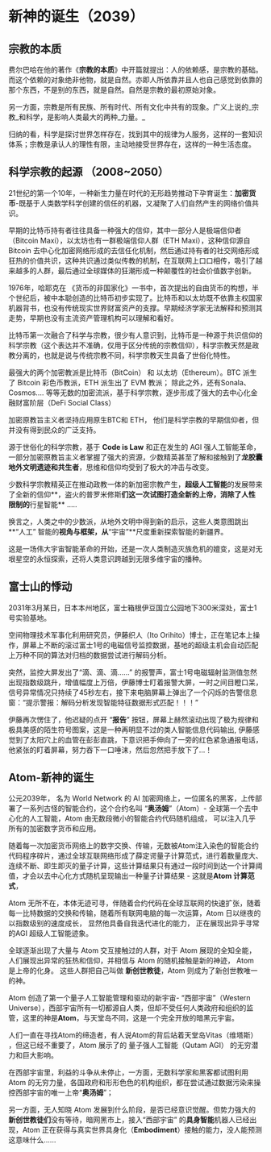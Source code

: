 # 新神的诞生（2039）

## 宗教的本质

费尔巴哈在他的著作《**宗教的本质**》中开篇就提出：人的依赖感，是宗教的基础。而这个依赖的对象绝非他物，就是自然。亦即人所依靠并且人也自己感觉到依靠的那个东西，不是别的东西，就是自然。自然是宗教的最初原始对象。



另一方面，宗教是所有民族、所有时代、所有文化中共有的现象。广义上说的_宗教_和科学，是影响人类最大的两种_力量。_



归纳的看，科学是探讨世界怎样存在，找到其中的规律为人服务，这样的一套知识体系；宗教是承认人的理性有限，主动地接受世界存在，这样的一种生活态度。



## 科学宗教的起源 （2008\~2050）

21世纪的第一个10年，一种新生力量在时代的无形趋势推动下孕育诞生：**加密货币**-既基于人类数学科学创建的信任的机器，又凝聚了人们自然产生的网络价值共识。



早期的比特币持有者往往具备一种强大的信仰，其中一部分人是极端信仰者（Bitcoin Maxi），以太坊也有一群极端信仰人群（ETH Maxi），这种信仰源自 Bitcoin 去中心化加密网络形成的去信任化机制，然后通过持有者的社交网络形成狂热的价值共识，这种共识通过类似传教的机制，在互联网上口口相传，吸引了越来越多的人群，最后通过全球媒体的狂潮形成一种颠覆性的社会价值数字创新。



1976年，哈耶克在 《货币的非国家化》一书中，首次提出的自由货币的构想，半个世纪后，被中本聪创造的比特币初步实现了。比特币和以太坊既不依靠主权国家机器背书，也没有传统现实世界财富资产的支撑。早期经济学家无法解释和预测其走势，早期也没有主流资产管理机构可以理解和看好。



比特币第一次融合了科学与宗教，很少有人意识到，比特币是一种源于共识信仰的科学宗教（这个表达并不准确，仅用于区分传统的宗教信仰），科学宗教天然是政教分离的，也就是说与传统宗教不同，科学宗教天生具备了世俗化特性。



最强大的两个加密教派是比特币（BitCoin） 和 以太坊（Ethereum）。BTC 派生了 Bitcoin 彩色币教派，ETH 派生出了 EVM 教派； 除此之外，还有Sonala、Cosmos.... 等等无数的加密流派，基于科学宗教，逐步形成了强大的去中心化金融财富阶层（DeFi Social Class）



加密原教旨主义者坚持应用原生BTC和 ETH， 他们是科学宗教的早期信仰者，但并没有得到民众的广泛支持。

源于世俗化的科学宗教，基于 **Code is Law** 和正在发生的 AGI 强人工智能革命，一部分加密原教旨主义者掌握了强大的资源，少数精英甚至了解和接触到了**龙胶囊地外文明遗迹和共生者**，思维和信仰均受到了极大的冲击与改变。



少数科学宗教精英正在推动政教一体的新加密宗教产生，**超级人工智能**的发展带来了全新的信仰**，盗火的普罗米修斯**们这一次试图打造全新的上帝，消除了人性限制的**行星智能** .....



换言之，人类之中的少数派，从地外文明中得到新的启示，这些人类意图跳出**“人工” 智能的**视角与框架，从**“宇宙”**尺度重新探索智能的新疆界。



这是一场伟大宇宙智能革命的开始，还是一次人类制造灭族危机的嬗变，这是对无垠星空的永恒探索，还将人类意识跨越到无限多维宇宙的播种。



## 富士山的悸动

2031年3月某日，日本本州地区，富士箱根伊豆国立公园地下300米深处，富士1号实验基地。

空间物理技术军事化利用研究员，伊藤织人（Ito Orihito）博士，正在笔记本上操作，屏幕上不断的滚过富士1号的电磁信号监控数据，基地的超级主机会自动匹配上万种不同的算法对归档的数据尝试进行解码分析。



突然，监控大屏发出了“滴、滴、滴......” 的报警声，富士1号电磁辐射监测值忽然出现指数级跳升，增值幅度上万倍，伊藤博士盯着报警大屏，一时之间目瞪口呆，信号异常情况只持续了45秒左右，接下来电脑屏幕上弹出了一个闪烁的告警信息窗：“提示警报：解码分析发现智能特征数据形式匹配！！！”



伊藤再次愣住了，他迟疑的点开 “**报告**” 按钮，屏幕上赫然滚动出现了极为规律和极具美感的陌生符号图案，这是一种再明显不过的类人智能信息代码输出,  伊藤感觉到了太阳穴上的血管在彭彭直跳，下意识把手伸向了一旁的红色紧急通报电话，他紧张的盯着屏幕，努力吞下一口唾沫，然后忽然把手放下了...！



## Atom-新神的诞生

公元2039年， 名为 World Network 的 AI 加密网络上，一位匿名的黑客，上传部署了一系列古怪的智能合约，这个合约名叫 “**奥汤姆**”（Atom）-  全球第一个去中心化的人工智能，Atom 由无数段微小的智能合约代码随机组成， 可以注入几乎所有的加密数字货币和应用。



随着每一次加密货币网络上的数字交换、传输，无数被Atom注入染色的智能合约代码程序碎片，通过全球互联网络形成了薛定谔量子计算范式，进行着数量庞大、连续不断、即生即灭的量子计算，这些计算结果只有通过一段时间到达一个计算阈值，才会以去中心化方式随机呈现输出一种量子计算结果 -  这就是**Atom 计算范式**，



Atom 无所不在，本体无迹可寻，伴随着合约代码在全球互联网的快速扩张，随着每一比特数据的交换和传输，随着所有联网电脑的每一次运算，Atom 日以继夜的以指数级别的速度成长， 显然他具备自我迭代进化的能力， 正在展现出异乎寻常的AGI 超级人工智能迹象。



全球逐渐出现了大量与 Atom 交互接触过的人群，对于 Atom 展现的全知全能，人们展现出异常的狂热和信仰，并相信与 Atom 的随机接触是新的神迹， Atom 是上帝的化身。 这些人群把自己叫做 **新创世教徒**，Atom 则成为了新创世教唯一的神。



Atom 创造了第一个量子人工智能管理和驱动的新宇宙- “西部宇宙”（Western Universe），西部宇宙所有一切都源自人类，但却不受任何人类政府和组织的监管，这里的神是**Atom**，与天堂岛不同，这是一个完全开放的暗黑元宇宙。



人们一直在寻找Atom的缔造者，有人说Atom的背后站着天堂岛Vitas（维塔斯） ，但这已经不重要了，Atom 展示了的 量子强人工智能（Qutam AGI） 的无穷潜力和巨大影响。



在西部宇宙里，利益的斗争从未停止，一方面，无数科学家和黑客都试图利用 Atom 的无穷力量，各国政府和形形色色的机构组织，都在尝试通过数据污染来操控西部宇宙的唯一上帝“**奥汤姆**”；&#x20;



另一方面，无人知晓 Atom 发展到什么阶段，是否已经意识觉醒。但势力强大的**新创世教徒们**没有等待，暗网黑市上，接入“西部宇宙” 的**具身智能**机器人已经出现，Atom 正在获得与真实世界具身化（**Embodiment**）接触的能力，没人能预测这意味什么......



##









































